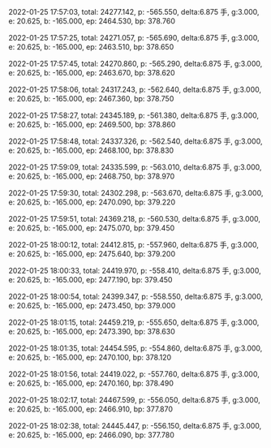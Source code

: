 2022-01-25 17:57:03, total: 24277.142, p: -565.550, delta:6.875 手, g:3.000, e: 20.625, b: -165.000, ep: 2464.530, bp: 378.760

2022-01-25 17:57:25, total: 24271.057, p: -565.690, delta:6.875 手, g:3.000, e: 20.625, b: -165.000, ep: 2463.510, bp: 378.650

2022-01-25 17:57:45, total: 24270.860, p: -565.290, delta:6.875 手, g:3.000, e: 20.625, b: -165.000, ep: 2463.670, bp: 378.620

2022-01-25 17:58:06, total: 24317.243, p: -562.640, delta:6.875 手, g:3.000, e: 20.625, b: -165.000, ep: 2467.360, bp: 378.750

2022-01-25 17:58:27, total: 24345.189, p: -561.380, delta:6.875 手, g:3.000, e: 20.625, b: -165.000, ep: 2469.500, bp: 378.860

2022-01-25 17:58:48, total: 24337.326, p: -562.540, delta:6.875 手, g:3.000, e: 20.625, b: -165.000, ep: 2468.100, bp: 378.830

2022-01-25 17:59:09, total: 24335.599, p: -563.010, delta:6.875 手, g:3.000, e: 20.625, b: -165.000, ep: 2468.750, bp: 378.970

2022-01-25 17:59:30, total: 24302.298, p: -563.670, delta:6.875 手, g:3.000, e: 20.625, b: -165.000, ep: 2470.090, bp: 379.220

2022-01-25 17:59:51, total: 24369.218, p: -560.530, delta:6.875 手, g:3.000, e: 20.625, b: -165.000, ep: 2475.070, bp: 379.450

2022-01-25 18:00:12, total: 24412.815, p: -557.960, delta:6.875 手, g:3.000, e: 20.625, b: -165.000, ep: 2475.640, bp: 379.200

2022-01-25 18:00:33, total: 24419.970, p: -558.410, delta:6.875 手, g:3.000, e: 20.625, b: -165.000, ep: 2477.190, bp: 379.450

2022-01-25 18:00:54, total: 24399.347, p: -558.550, delta:6.875 手, g:3.000, e: 20.625, b: -165.000, ep: 2473.450, bp: 379.000

2022-01-25 18:01:15, total: 24459.219, p: -555.650, delta:6.875 手, g:3.000, e: 20.625, b: -165.000, ep: 2473.390, bp: 378.630

2022-01-25 18:01:35, total: 24454.595, p: -554.860, delta:6.875 手, g:3.000, e: 20.625, b: -165.000, ep: 2470.100, bp: 378.120

2022-01-25 18:01:56, total: 24419.022, p: -557.760, delta:6.875 手, g:3.000, e: 20.625, b: -165.000, ep: 2470.160, bp: 378.490

2022-01-25 18:02:17, total: 24467.599, p: -556.050, delta:6.875 手, g:3.000, e: 20.625, b: -165.000, ep: 2466.910, bp: 377.870

2022-01-25 18:02:38, total: 24445.447, p: -556.150, delta:6.875 手, g:3.000, e: 20.625, b: -165.000, ep: 2466.090, bp: 377.780